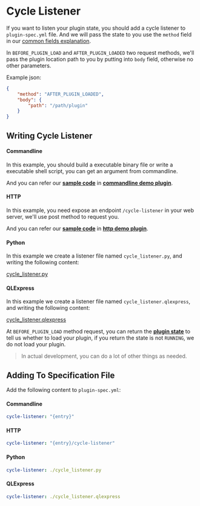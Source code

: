 # Cycle Listener

If you want to listen your plugin state, you should add a cycle listener to `plugin-spec.yml` file. And we will pass the state to you use the `method` field in our [common fields explanation](appendix/json_rpc.md#the-request-parameter-common-fields).

In `BEFORE_PLUGIN_LOAD` and `AFTER_PLUGIN_LOADED` two request methods, we'll pass the plugin location path to you by putting into `body` field, otherwise no other parameters. 

Example json:

```json
{
    "method": "AFTER_PLUGIN_LOADED",
    "body": {
        "path": "/path/plugin"
    }
}
```

## Writing Cycle Listener

<!-- tabs:start -->

#### **Commandline**

In this example, you should build a executable binary file or write a executable shell script, you can get an argument from commandline.

And you can refer our [**sample code**](https://github.com/myrestop/myflow-plugin-guide/tree/master/general-plugin-guide/commandline-demo-plugin/src/nativeMain/kotlin/Main.kt) in [**commandline demo plugin**](https://github.com/myrestop/myflow-plugin-guide/tree/master/general-plugin-guide/commandline-demo-plugin).

#### **HTTP**

In this example, you need expose an endpoint `/cycle-listener` in your web server, we'll use post method to request you.

And you can refer our [**sample code**](https://github.com/myrestop/myflow-plugin-guide/tree/master/general-plugin-guide/http-demo-plugin/src/main/kotlin/runflow/Main.kt) in [**http demo plugin**](https://github.com/myrestop/myflow-plugin-guide/tree/master/general-plugin-guide/http-demo-plugin).

#### **Python**

In this example we create a listener file named `cycle_listener.py`, and writing the following content:

[cycle_listener.py](python-demo-plugin/cycle_listener.py ':include :type=code')

#### **QLExpress**

In this example we create a listener file named `cycle_listener.qlexpress`, and writing the following content:

[cycle_listener.qlexpress](qlexpress-demo-plugin/cycle_listener.qlexpress ':include :type=code java')

<!-- tabs:end -->

At `BEFORE_PLUGIN_LOAD` method request, you can return the [**plugin state**](appendix/plugin_state.md#plugin-state) to tell us whether to load your plugin, if you return the state is not `RUNNING`, we do not load your plugin.

> In actual development, you can do a lot of other things as needed.

## Adding To Specification File

Add the following content to `plugin-spec.yml`:

<!-- tabs:start -->

#### **Commandline**

```yaml
cycle-listener: "{entry}"
```

#### **HTTP**

```yaml
cycle-listener: "{entry}/cycle-listener"
```

#### **Python**

```yaml
cycle-listener: ./cycle_listener.py
```

#### **QLExpress**

```yaml
cycle-listener: ./cycle_listener.qlexpress
```

<!-- tabs:end -->
